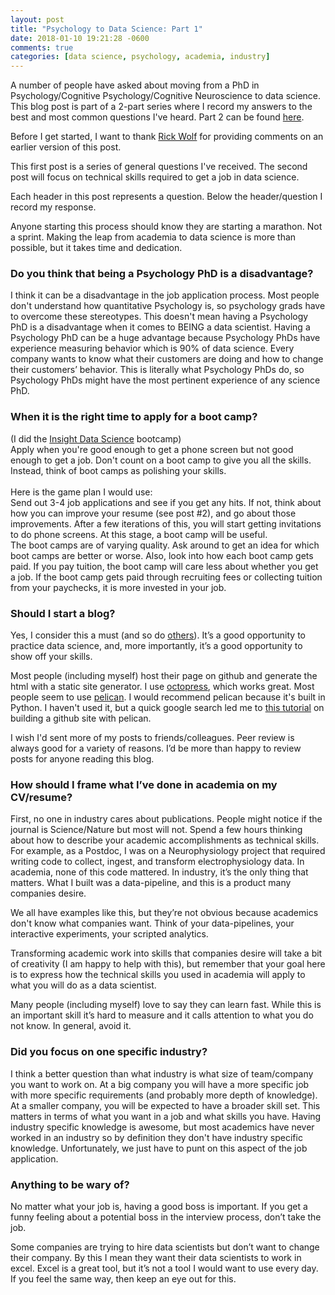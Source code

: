 ```yaml
---
layout: post
title: "Psychology to Data Science: Part 1"
date: 2018-01-10 19:21:28 -0600
comments: true
categories: [data science, psychology, academia, industry]
---
```


A number of people have asked about moving from a PhD in Psychology/Cognitive Psychology/Cognitive Neuroscience to data science. This blog post is part of a 2-part series where I record my answers to the best and most common questions I've heard. Part 2 can be found [here](https://danvatterott.com/blog/2018/01/10/psychology-to-data-science-part-2/).

Before I get started, I want to thank [Rick Wolf](https://www.linkedin.com/in/rickcwolf/) for providing comments on an earlier version of this post.

This first post is a series of general questions I've received. The second post will focus on technical skills required to get a job in data science.

Each header in this post represents a question. Below the header/question I record my response.

Anyone starting this process should know they are starting a marathon. Not a sprint. Making the leap from academia to data science is more than possible, but it takes time and dedication.

### Do you think that being a Psychology PhD is a disadvantage?
I think it can be a disadvantage in the job application process. Most people don't understand how quantitative Psychology is, so psychology grads have to overcome these stereotypes. This doesn't mean having a Psychology PhD is a disadvantage when it comes to BEING a data scientist. Having a Psychology PhD can be a huge advantage because Psychology PhDs have experience measuring behavior which is 90% of data science. Every company wants to know what their customers are doing and how to change their customers’ behavior. This is literally what Psychology PhDs do, so Psychology PhDs might have the most pertinent experience of any science PhD.

### When it is the right time to apply for a boot camp?
(I did the [Insight Data Science](http://insightdatascience.com/) bootcamp)<br>
Apply when you're good enough to get a phone screen but not good enough to get a job. Don't count on a boot camp to give you all the skills. Instead, think of boot camps as polishing your skills.<br>
<br>
Here is the game plan I would use:<br>
Send out 3-4 job applications and see if you get any hits. If not, think about how you can improve your resume (see post #2), and go about those improvements. After a few iterations of this, you will start getting invitations to do phone screens. At this stage, a boot camp will be useful.<br>
The boot camps are of varying quality. Ask around to get an idea for which boot camps are better or worse. Also, look into how each boot camp gets paid. If you pay tuition, the boot camp will care less about whether you get a job. If the boot camp gets paid through recruiting fees or collecting tuition from your paychecks, it is more invested in your job.

### Should I start a blog?
Yes, I consider this a must (and so do [others](http://varianceexplained.org/r/start-blog/)). It’s a good opportunity to practice data science, and, more importantly, it’s a good opportunity to show off your skills.

Most people (including myself) host their page on github and generate the html with a static site generator. I use [octopress](http://octopress.org/), which works great. Most people seem to use [pelican](http://docs.getpelican.com/en/stable/). I would recommend pelican because it's built in Python. I haven't used it, but a quick google search led me to [this tutorial](http://mathamy.com/migrating-to-github-pages-using-pelican.html) on building a github site with pelican.

I wish I'd sent more of my posts to friends/colleagues. Peer review is always good for a variety of reasons. I’d be more than happy to review posts for anyone reading this blog.

### How should I frame what I’ve done in academia on my CV/resume?
First, no one in industry cares about publications. People might notice if the journal is Science/Nature but most will not.
Spend a few hours thinking about how to describe your academic accomplishments as technical skills. For example, as a Postdoc, I was on a Neurophysiology project that required writing code to collect, ingest, and transform electrophysiology data. In academia, none of this code mattered. In industry, it’s the only thing that matters. What I built was a data-pipeline, and this is a product many companies desire.

We all have examples like this, but they’re not obvious because academics don't know what companies want. Think of your data-pipelines, your interactive experiments, your scripted analytics.

Transforming academic work into skills that companies desire will take a bit of creativity (I am happy to help with this), but remember that your goal here is to express how the technical skills you used in academia will apply to what you will do as a data scientist.

Many people (including myself) love to say they can learn fast. While this is an important skill it’s hard to measure and it calls attention to what you do not know. In general, avoid it.

### Did you focus on one specific industry?
I think a better question than what industry is what size of team/company you want to work on. At a big company you will have a more specific job with more specific requirements (and probably more depth of knowledge). At a smaller company, you will be expected to have a broader skill set. This matters in terms of what you want in a job and what skills you have. Having industry specific knowledge is awesome, but most academics have never worked in an industry so by definition they don't have industry specific knowledge. Unfortunately, we just have to punt on this aspect of the job application.

### Anything to be wary of?
No matter what your job is, having a good boss is important. If you get a funny feeling about a potential boss in the interview process, don’t take the job.

Some companies are trying to hire data scientists but don’t want to change their company. By this I mean they want their data scientists to work in excel. Excel is a great tool, but it’s not a tool I would want to use every day. If you feel the same way, then keep an eye out for this.
